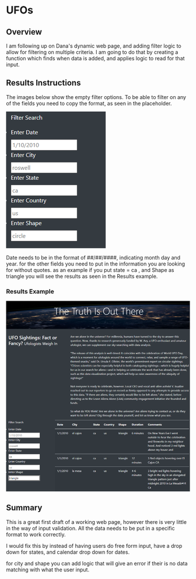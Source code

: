# UFOs

## Overview

I am following up on Dana's dynamic web page, and adding filter logic to allow for filtering on multiple criteria. I am going to do that by creating a function which finds when data is added, and applies logic to read for that input.

## Results Instructions

The images below show the empty filter options. To be able to filter on any of the fields you need to copy the format, as seen in the placeholder.

![Empty fields](https://github.com/CaptCarmine/UFOs/blob/main/static/images/Images_empty.png?raw=true)

Date needs to be in the format of ##/##/####, indicating month day and year.
for the other fields you need to put in the information you are looking for without quotes.
as an example if you put state = ca , and Shape as triangle you will see the results as seen in the Results example.

### Results Example

![Searching_Example](https://github.com/CaptCarmine/UFOs/blob/main/static/images/Filter_images.png?raw=true)

## Summary

This is a great first draft of a working web page, however there is very little in the way of input validation. All the data needs to be put in a specific format to work correctly.

I would fix this by instead of having users do free form input, have a drop down for states, and calendar drop down for dates.

for city and shape you can add logic that will give an error if their is no data matching with what the user input.
